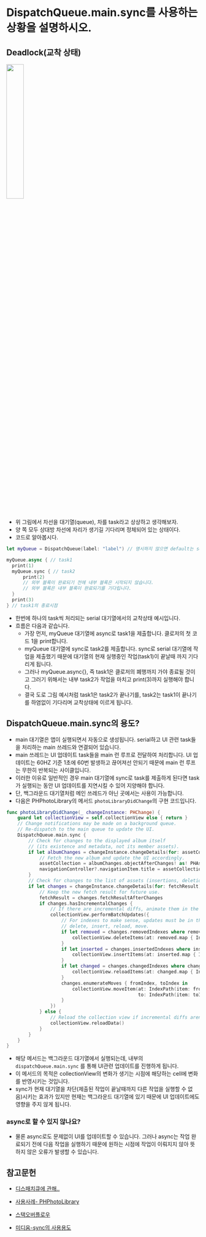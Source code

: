 # DispatchQueue.main.sync를 사용하는 상황을 설명하시오.

## Deadlock(교착 상태)

<image src = "https://assets.alexandria.raywenderlich.com/books/con/images/b16a1d42830d1be8ce504516ab25060093ec25636d407b535355beccbb1d5bc1/original.png" width = 30%></image>


- 위 그림에서 차선을 대기열(queue), 차를 task라고 상상하고 생각해보자. 
- 양 쪽 모두 상대방 차선에 자리가 생기길 기다리며 정체되어 있는 상태이다.
- 코드로 알아봅시다.

```swift
let myQueue = DispatchQueue(label: "label") // 명시하지 않으면 default는 serial

myQueue.async { // task1
  print(1)
  myQueue.sync { // task2
	  print(2)
      // 외부 블록이 완료되기 전에 내부 블록은 시작되지 않습니다.
      // 외부 블록은 내부 블록이 완료되기를 기다립니다.
  }
  print(3)
} // task1의 종료시점
```
- 한번에 하나의 task씩 처리되는 serial 대기열에서의 교착상태 예시입니다.
- 흐름은 다음과 같습니다.
	- 가장 먼저, myQueue 대기열에 async로 task1을 제출합니다. 클로저의 첫 코드 1을 print합니다.
	- myQueue 대기열에 sync로 task2를 제출합니다. sync로 serial 대기열에 작업을 제출했기 때문에 대기열의 현재 실행중인 작업(task1)이 끝날때 까지 기다리게 됩니다.
	- 그러나 myQueue.async{}, 즉 task1은 클로저의 폐행까지 가야 종료될 것이고 그러기 위해서는 내부 task2가 작업을 마치고 print(3)까지 실행해야 합니다.
	- 결국 도로 그림 예시처럼 task1은 task2가 끝나기를, task2는 task1이 끝나기를 하염없이 기다리며 교착상태에 이르게 됩니다.

## DispatchQueue.main.sync의 용도?

- main 대기열은 앱이 실행되면서 자동으로 생성됩니다. serial하고 UI 관련 task들을 처리하는 main 쓰레드와 연결되어 있습니다.
- main 쓰레드는 UI 업데이트 task들을 main 런 루프로 전달하여 처리합니다. UI 업데이트는 60HZ 기준 1초에 60번 발생하고 끊어져선 안되기 때문에 main 런 루프는 무한히 반복되는 사이클입니다.
- 이러한 이유로 일반적인 경우 main 대기열에 sync로 task를 제출하게 된다면 task가 실행되는 동안 UI 업데이트를 지연시킬 수 있어 지양해야 합니다.
- 단, 백그라운드 대기열처럼 메인 쓰레드가 아닌 곳에서는 사용이 가능합니다.
- 다음은 PHPhotoLibrary의 메서드 `photoLibraryDidChange`의 구현 코드입니다.
```swift
func photoLibraryDidChange(_ changeInstance: PHChange) {
    guard let collectionView = self.collectionView else { return }
    // Change notifications may be made on a background queue.
    // Re-dispatch to the main queue to update the UI.
    DispatchQueue.main.sync {
        // Check for changes to the displayed album itself
        // (its existence and metadata, not its member assets).
        if let albumChanges = changeInstance.changeDetails(for: assetCollection) {
            // Fetch the new album and update the UI accordingly.
            assetCollection = albumChanges.objectAfterChanges! as! PHAssetCollection
            navigationController?.navigationItem.title = assetCollection.localizedTitle
        }
        // Check for changes to the list of assets (insertions, deletions, moves, or updates).
        if let changes = changeInstance.changeDetails(for: fetchResult) {
            // Keep the new fetch result for future use.
            fetchResult = changes.fetchResultAfterChanges
            if changes.hasIncrementalChanges {
                // If there are incremental diffs, animate them in the collection view.
                collectionView.performBatchUpdates({
                    // For indexes to make sense, updates must be in this order:
                    // delete, insert, reload, move.
                    if let removed = changes.removedIndexes where removed.count > 0 {
                        collectionView.deleteItems(at: removed.map { IndexPath(item: $0, section:0) })
                    }
                    if let inserted = changes.insertedIndexes where inserted.count > 0 {
                        collectionView.insertItems(at: inserted.map { IndexPath(item: $0, section:0) })
                    }
                    if let changed = changes.changedIndexes where changed.count > 0 {
                        collectionView.reloadItems(at: changed.map { IndexPath(item: $0, section:0) })
                    }
                    changes.enumerateMoves { fromIndex, toIndex in
                        collectionView.moveItem(at: IndexPath(item: fromIndex, section: 0),
                                                to: IndexPath(item: toIndex, section: 0))
                    }
                })
            } else {
                // Reload the collection view if incremental diffs aren't available.
                collectionView.reloadData()
            }
        }
    }
}
```

- 해당 메서드는 백그라운드 대기열에서 실행되는데, 내부의 `dispatchQueue.main.sync` 를 통해 UI관련 업데이트를 진행하게 됩니다.
- 이 메서드의 목적은 collectionView의 변화가 생기는 시점에 해당하는 cell에 변화를 반영시키는 것입니다.
- sync가 현재 대기열을 차단(제출된 작업이 끝날때까지 다른 작업을 실행할 수 없음)시키는 효과가 있지만 현재는 백그라운드 대기열에 있기 때문에 UI 업데이트에도 영향을 주지 않게 됩니다.
### async로 할 수 있지 않나요?
- 물론 async로도 문제없이 UI를 업데이트할 수 있습니다. 그러나 async는 작업 완료되기 전에 다음 작업을 실행하기 때문에 원하는 시점에 작업이 이뤄지지 않아 뜻하지 않은 오류가 발생할 수 있습니다.

## 참고문헌 
- [디스패치큐에 관해..](https://yagom.net/forums/topic/%EC%95%BC%EA%B3%B0%EB%8B%B7%EB%84%B7-%EC%A7%88%EB%AC%B8%EB%AA%A8%EC%9D%8C-6/)

- [사용사례- PHPhotoLibrary](https://developer.apple.com/documentation/photokit/phphotolibrarychangeobserver)

- [스택오버플로우](https://stackoverflow.com/questions/44324595/difference-between-dispatchqueue-main-async-and-dispatchqueue-main-sync)

- [미디움-sync의 사용용도](https://sarawanak.medium.com/demystifying-dispatchqueue-main-sync-b59b77e4f502)